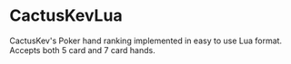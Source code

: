 # CactusKevLua
CactusKev's Poker hand ranking implemented in easy to use Lua format. Accepts both 5 card and 7 card hands.
